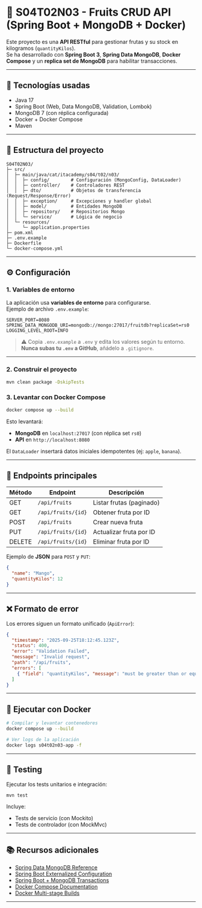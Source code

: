 # 🍎 S04T02N03 - Fruits CRUD API (Spring Boot + MongoDB + Docker)

Este proyecto es una **API RESTful** para gestionar frutas y su stock en kilogramos (`quantityKilos`).  
Se ha desarrollado con **Spring Boot 3**, **Spring Data MongoDB**, **Docker Compose** y un **replica set de MongoDB** para habilitar transacciones.

---

## 🚀 Tecnologías usadas
- Java 17
- Spring Boot (Web, Data MongoDB, Validation, Lombok)
- MongoDB 7 (con réplica configurada)
- Docker + Docker Compose
- Maven

---

## 📂 Estructura del proyecto
```
S04T02N03/
├─ src/
│  ├─ main/java/cat/itacademy/s04/t02/n03/
│  │  ├─ config/        # Configuración (MongoConfig, DataLoader)
│  │  ├─ controller/    # Controladores REST
│  │  ├─ dto/           # Objetos de transferencia (Request/Response/Error)
│  │  ├─ exception/     # Excepciones y handler global
│  │  ├─ model/         # Entidades MongoDB
│  │  ├─ repository/    # Repositorios Mongo
│  │  └─ service/       # Lógica de negocio
│  └─ resources/
│     └─ application.properties
├─ pom.xml
├─ .env.example
├─ Dockerfile
└─ docker-compose.yml
```

---

## ⚙️ Configuración

### 1. Variables de entorno
La aplicación usa **variables de entorno** para configurarse.  
Ejemplo de archivo `.env.example`:

```dotenv
SERVER_PORT=8080
SPRING_DATA_MONGODB_URI=mongodb://mongo:27017/fruitdb?replicaSet=rs0
LOGGING_LEVEL_ROOT=INFO
```

> ⚠️ Copia `.env.example` a `.env` y edita los valores según tu entorno.  
> **Nunca subas tu `.env` a GitHub**, añádelo a `.gitignore`.

---

### 2. Construir el proyecto
```bash
mvn clean package -DskipTests
```

### 3. Levantar con Docker Compose
```bash
docker compose up --build
```

Esto levantará:
- **MongoDB** en `localhost:27017` (con réplica set `rs0`)
- **API** en `http://localhost:8080`

El `DataLoader` insertará datos iniciales idempotentes (ej: `apple`, `banana`).

---

## 📌 Endpoints principales

| Método | Endpoint           | Descripción               |
|--------|--------------------|---------------------------|
| GET    | `/api/fruits`      | Listar frutas (paginado)  |
| GET    | `/api/fruits/{id}` | Obtener fruta por ID      |
| POST   | `/api/fruits`      | Crear nueva fruta         |
| PUT    | `/api/fruits/{id}` | Actualizar fruta por ID   |
| DELETE | `/api/fruits/{id}` | Eliminar fruta por ID     |

Ejemplo de **JSON** para `POST` y `PUT`:
```json
{
  "name": "Mango",
  "quantityKilos": 12
}
```

---

## ❌ Formato de error

Los errores siguen un formato unificado (`ApiError`):

```json
{
  "timestamp": "2025-09-25T18:12:45.123Z",
  "status": 400,
  "error": "Validation Failed",
  "message": "Invalid request",
  "path": "/api/fruits",
  "errors": [
    { "field": "quantityKilos", "message": "must be greater than or equal to 0" }
  ]
}
```

---

## 🐳 Ejecutar con Docker

```bash
# Compilar y levantar contenedores
docker compose up --build

# Ver logs de la aplicación
docker logs s04t02n03-app -f
```

---

## 🧪 Testing

Ejecutar los tests unitarios e integración:

```bash
mvn test
```

Incluye:
- Tests de servicio (con Mockito)
- Tests de controlador (con MockMvc)

---

## 📚 Recursos adicionales
- [Spring Data MongoDB Reference](https://docs.spring.io/spring-data/mongodb/reference/)
- [Spring Boot Externalized Configuration](https://docs.spring.io/spring-boot/reference/features/external-config.html)
- [Spring Boot + MongoDB Transactions](https://www.baeldung.com/spring-data-mongodb-transactions)
- [Docker Compose Documentation](https://docs.docker.com/compose/)
- [Docker Multi-stage Builds](https://docs.docker.com/build/building/multi-stage/)

---

